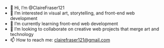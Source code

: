 - 👋 Hi, I’m @ClaireFraser121
- 👀 I’m interested in visual art, storytelling, and front-end web development
- 🌱 I’m currently learning front-end web development
- 💞️ I’m looking to collaborate on creative web projects that merge art and technology
- 📫 How to reach me: clairefraser121@gmail.com

<!---
ClaireFraser121/ClaireFraser121 is a ✨ special ✨ repository because its `README.md` (this file) appears on your GitHub profile.
You can click the Preview link to take a look at your changes.
--->
